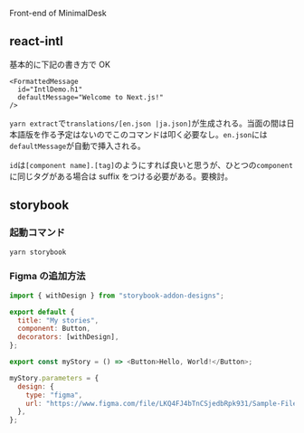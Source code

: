Front-end of MinimalDesk

## react-intl

基本的に下記の書き方で OK

```:js
<FormattedMessage
  id="IntlDemo.h1"
  defaultMessage="Welcome to Next.js!"
/>
```

`yarn extract`で`translations/[en.json |ja.json]`が生成される。当面の間は日本語版を作る予定はないのでこのコマンドは叩く必要なし。`en.json`には`defaultMessage`が自動で挿入される。

`id`は`[component name].[tag]`のようにすれば良いと思うが、ひとつの`component`に同じタグがある場合は suffix をつける必要がある。要検討。

## storybook

### 起動コマンド

```shell
yarn storybook
```

### Figma の追加方法

```js
import { withDesign } from "storybook-addon-designs";

export default {
  title: "My stories",
  component: Button,
  decorators: [withDesign],
};

export const myStory = () => <Button>Hello, World!</Button>;

myStory.parameters = {
  design: {
    type: "figma",
    url: "https://www.figma.com/file/LKQ4FJ4bTnCSjedbRpk931/Sample-File",
  },
};
```
